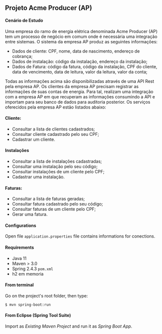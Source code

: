 ## Projeto Acme Producer (AP)


####  Cenário de Estudo
Uma empresa do ramo de energia elétrica denominada Acme Producer (AP) tem um processo de negócio em comum onde é necessária uma integração entre sistemas.
O sistema da empresa AP produz as seguintes informações:
-	Dados de cliente: CPF, nome, data de nascimento, endereço de cobrança;
-	Dados de instalação: código da instalação, endereço da instalação;
-	Dados de Fatura: código da fatura, código da instalação, CPF do cliente, data de vencimento, data de leitura, valor da leitura, valor da conta;
 
Todas as informações acima são disponibilizadas através de uma API Rest pela empresa AP. 
Os clientes da empresa AP precisam registrar as informações de suas contas de energia. Para tal, realizam uma integração com a empresa AP em que recuperam as informações consumindo a API e importam para seu banco de dados para auditoria posterior.
Os serviços oferecidos pela empresa AP estão listados abaixo:

#### Cliente:
-	Consultar a lista de clientes cadastrados;
-	Consultar cliente cadastrado pelo seu CPF;
-	Cadastrar um cliente.
#### Instalações
-	Consultar a lista de instalações cadastradas;
-	Consultar uma instalação pelo seu código;
-	Consultar instalações de um cliente pelo CPF;
-	Cadastrar uma instalação.
#### Faturas:
-	Consultar a lista de faturas geradas;
-	Consultar fatura cadastrado pelo seu código;
-	Consultar faturas de um cliente pelo CPF;
-	Gerar uma fatura.



#### Configurations

Open file `application.properties` file contains informations for conections.

#### Requirements

- Java 11
- Maven > 3.0
- Spring 2.4.3 `pom.xml`
- h2 em memoria

#### From terminal

Go on the project's root folder, then type:

    $ mvn spring-boot:run

#### From Eclipse (Spring Tool Suite)

Import as *Existing Maven Project* and run it as *Spring Boot App*.

